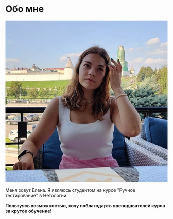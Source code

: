 # Обо мне

![Личное фото](https://github.com/ElenaLilu/netology-git-2/blob/main/yVkK107HpaU.jpg)

Меня зовут Елена. Я являюсь студентом на курсе "Ручное тестирование" в Нетологии. 

**Пользуясь возможностью, хочу поблагодарть преподавателей курса за крутое обучение!**


